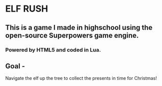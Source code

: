 # ELF RUSH
## This is a game I made in highschool using the open-source Superpowers game engine.
### Powered by HTML5 and coded in Lua.
## Goal -
Navigate the elf up the tree to collect the presents in time for Christmas!
